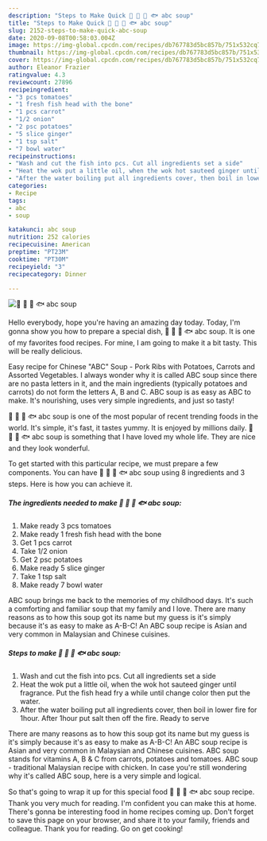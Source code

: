 ```yaml
---
description: "Steps to Make Quick 🍅 🥕 🥔 🐟 abc soup"
title: "Steps to Make Quick 🍅 🥕 🥔 🐟 abc soup"
slug: 2152-steps-to-make-quick-abc-soup
date: 2020-09-08T00:58:03.004Z
image: https://img-global.cpcdn.com/recipes/db767783d5bc857b/751x532cq70/🍅-🥕-🥔-🐟-abc-soup-recipe-main-photo.jpg
thumbnail: https://img-global.cpcdn.com/recipes/db767783d5bc857b/751x532cq70/🍅-🥕-🥔-🐟-abc-soup-recipe-main-photo.jpg
cover: https://img-global.cpcdn.com/recipes/db767783d5bc857b/751x532cq70/🍅-🥕-🥔-🐟-abc-soup-recipe-main-photo.jpg
author: Eleanor Frazier
ratingvalue: 4.3
reviewcount: 27896
recipeingredient:
- "3 pcs tomatoes"
- "1 fresh fish head with the bone"
- "1 pcs carrot"
- "1/2 onion"
- "2 psc potatoes"
- "5 slice ginger"
- "1 tsp salt"
- "7 bowl water"
recipeinstructions:
- "Wash and cut the fish into pcs. Cut all ingredients set a side"
- "Heat the wok put a little oil, when the wok hot sauteed ginger until fragrance. Put the fish head fry a while until change color then put the water."
- "After the water boiling put all ingredients cover, then boil in lower fire for 1hour. After 1hour put salt then off the fire. Ready to serve"
categories:
- Recipe
tags:
- abc
- soup

katakunci: abc soup 
nutrition: 252 calories
recipecuisine: American
preptime: "PT23M"
cooktime: "PT30M"
recipeyield: "3"
recipecategory: Dinner

---
```



![🍅 🥕 🥔 🐟 abc soup](https://img-global.cpcdn.com/recipes/db767783d5bc857b/751x532cq70/🍅-🥕-🥔-🐟-abc-soup-recipe-main-photo.jpg)

Hello everybody, hope you're having an amazing day today. Today, I'm gonna show you how to prepare a special dish, 🍅 🥕 🥔 🐟 abc soup. It is one of my favorites food recipes. For mine, I am going to make it a bit tasty. This will be really delicious.

Easy recipe for Chinese &#34;ABC&#34; Soup - Pork Ribs with Potatoes, Carrots and Assorted Vegetables. I always wonder why it is called ABC soup since there are no pasta letters in it, and the main ingredients (typically potatoes and carrots) do not form the letters A, B and C. ABC soup is as easy as ABC to make. It&#39;s nourishing, uses very simple ingredients, and just so tasty!

🍅 🥕 🥔 🐟 abc soup is one of the most popular of recent trending foods in the world. It's simple, it's fast, it tastes yummy. It is enjoyed by millions daily. 🍅 🥕 🥔 🐟 abc soup is something that I have loved my whole life. They are nice and they look wonderful.


To get started with this particular recipe, we must prepare a few components. You can have 🍅 🥕 🥔 🐟 abc soup using 8 ingredients and 3 steps. Here is how you can achieve it.

<!--inarticleads1-->

##### The ingredients needed to make 🍅 🥕 🥔 🐟 abc soup:

1. Make ready 3 pcs tomatoes
1. Make ready 1 fresh fish head with the bone
1. Get 1 pcs carrot
1. Take 1/2 onion
1. Get 2 psc potatoes
1. Make ready 5 slice ginger
1. Take 1 tsp salt
1. Make ready 7 bowl water


ABC soup brings me back to the memories of my childhood days. It&#39;s such a comforting and familiar soup that my family and I love. There are many reasons as to how this soup got its name but my guess is it&#39;s simply because it&#39;s as easy to make as A-B-C! An ABC soup recipe is Asian and very common in Malaysian and Chinese cuisines. 

<!--inarticleads2-->

##### Steps to make 🍅 🥕 🥔 🐟 abc soup:

1. Wash and cut the fish into pcs. Cut all ingredients set a side
1. Heat the wok put a little oil, when the wok hot sauteed ginger until fragrance. Put the fish head fry a while until change color then put the water.
1. After the water boiling put all ingredients cover, then boil in lower fire for 1hour. After 1hour put salt then off the fire. Ready to serve


There are many reasons as to how this soup got its name but my guess is it&#39;s simply because it&#39;s as easy to make as A-B-C! An ABC soup recipe is Asian and very common in Malaysian and Chinese cuisines. ABC soup stands for vitamins A, B &amp; C from carrots, potatoes and tomatoes. ABC soup - traditional Malaysian recipe with chicken. In case you&#39;re still wondering why it&#39;s called ABC soup, here is a very simple and logical. 

So that's going to wrap it up for this special food 🍅 🥕 🥔 🐟 abc soup recipe. Thank you very much for reading. I'm confident you can make this at home. There's gonna be interesting food in home recipes coming up. Don't forget to save this page on your browser, and share it to your family, friends and colleague. Thank you for reading. Go on get cooking!
